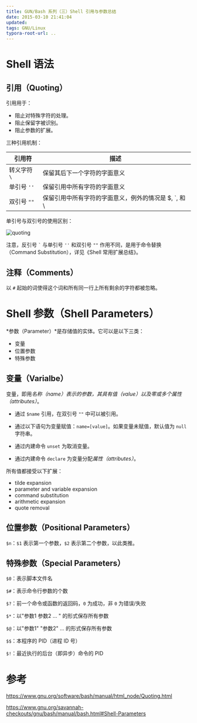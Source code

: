 ```yaml
---
title: GUN/Bash 系列（三）Shell 引用与参数总结
date: 2015-03-10 21:41:04
updated:
tags: GNU/Linux
typora-root-url: ..
---
```


# Shell 语法

## 引用（Quoting）

引用用于：

* 阻止对特殊字符的处理。
* 阻止保留字被识别。
* 阻止参数的扩展。

三种引用机制：

| 引用符       | 描述                                                  |
| ------------ | ----------------------------------------------------- |
| 转义字符 `\` | 保留其后下一个字符的字面意义                          |
| 单引号 `''`  | 保留引用中所有字符的字面意义                          |
| 双引号 `""`  | 保留引用中所有字符的字面意义，例外的情况是 $, `, 和 \ |

单引号与双引号的使用区别：

![quoting](/img/gnu-linux/bash_quoting.png)

注意，反引号 `` ` `` 与单引号 `''` 和双引号 `""` 作用不同，是用于命令替换（Command Substitution），详见《Shell 常用扩展总结》。

## 注释（Comments）

以 `#` 起始的词使得这个词和所有同一行上所有剩余的字符都被忽略。

# Shell 参数（Shell Parameters）

*参数（Parameter）*是存储值的实体。它可以是以下三类：

* 变量
* 位置参数
* 特殊参数

## 变量（Varialbe）

变量，即用*名称（name）*表示的参数，其具有*值（value）*以及零或多个*属性（attributes）*。

* 通过 `$name` 引用，在双引号 `""` 中可以被引用。
* 通过以下语句为变量赋值：`name=[value]`。如果变量未赋值，默认值为 `null` 字符串。
* 通过内建命令 `unset` 为取消变量。

* 通过内建命令 `declare` 为变量分配*属性（attributes）*。

所有值都接受以下扩展：

* tilde expansion
* parameter and variable expansion
* command substitution
* arithmetic expansion
* quote removal

## 位置参数（Positional Parameters）

`$n`：`$1` 表示第一个参数，`$2` 表示第二个参数，以此类推。

## 特殊参数（Special Parameters）

`$0`：表示脚本文件名

`$#`：表示命令行参数的个数

`$?`：前一个命令或函数的返回码，`0` 为成功，非 `0` 为错误/失败

`$*`：以"参数1 参数2 ... " 的形式保存所有参数

`$@`：以"参数1" "参数2" ... 的形式保存所有参数

`$$`：本程序的 PID（进程 ID 号）

`$!`：最近执行的后台（即异步）命令的 PID

# 参考

https://www.gnu.org/software/bash/manual/html_node/Quoting.html

https://www.gnu.org/savannah-checkouts/gnu/bash/manual/bash.html#Shell-Parameters
